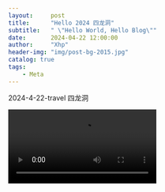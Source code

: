 ```yaml
---
layout:     post
title:      "Hello 2024 四龙洞"
subtitle:   " \"Hello World, Hello Blog\""
date:       2024-04-22 12:00:00
author:     "Xhp"
header-img: "img/post-bg-2015.jpg"
catalog: true
tags:
    - Meta
---
```


2024-4-22-travel 四龙洞

<video controls>
  <source src="https://cdn.jsdelivr.net/gh/xhplj/git-img/c3d78c9a1b4d42636d7d2e7e4cfa28dd.mp4" type="video/mp4">
</video>
